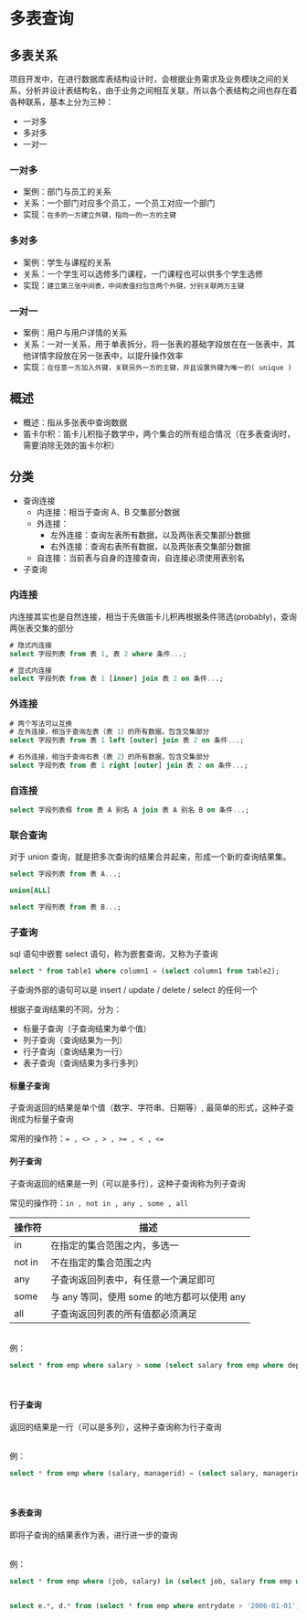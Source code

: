 # 多表查询

## 多表关系

项目开发中，在进行数据库表结构设计时，会根据业务需求及业务模块之间的关系，分析并设计表结构名，由于业务之间相互关联，所以各个表结构之间也存在着各种联系，基本上分为三种：

- 一对多
- 多对多
- 一对一

### 一对多

- 案例：部门与员工的关系
- 关系：一个部门对应多个员工，一个员工对应一个部门
- 实现：`在多的一方建立外键，指向一的一方的主键`

### 多对多

- 案例：学生与课程的关系
- 关系：一个学生可以选修多门课程，一门课程也可以供多个学生选修
- 实现：`建立第三张中间表，中间表值扫包含两个外键，分别关联两方主键`

### 一对一

- 案例：用户与用户详情的关系
- 关系：一对一关系，用于单表拆分，将一张表的基础字段放在在一张表中，其他详情字段放在另一张表中，以提升操作效率
- 实现：`在任意一方加入外键，关联另外一方的主键，并且设置外键为唯一的( unique )`

## 概述

- 概述：指从多张表中查询数据
- 笛卡尔积：笛卡儿积指子数学中，两个集合的所有组合情况（在多表查询时，需要消除无效的笛卡尔积）

## 分类

- 查询连接
  - 内连接：相当于查询 A、B 交集部分数据
  - 外连接：
    - 左外连接：查询左表所有数据，以及两张表交集部分数据
    - 右外连接：查询右表所有数据，以及两张表交集部分数据
  - 自连接：当前表与自身的连接查询，自连接必须使用表别名
- 子查询

### 内连接

内连接其实也是自然连接，相当于先做笛卡儿积再根据条件筛选(probably)，查询两张表交集的部分

```sql
# 隐式内连接
select 字段列表 from 表 1, 表 2 where 条件...;

# 显式内连接
select 字段列表 from 表 1 [inner] join 表 2 on 条件...;
```

### 外连接

```sql
# 两个写法可以互换
# 左外连接，相当于查询左表（表 1）的所有数据，包含交集部分
select 字段列表 from 表 1 left [outer] join 表 2 on 条件...;

# 右外连接，相当于查询右表（表 2）的所有数据，包含交集部分
select 字段列表 from 表 1 right [outer] join 表 2 on 条件...;
```

### 自连接

```sql
select 字段列表框 from 表 A 别名 A join 表 A 别名 B on 条件...;
```

### 联合查询

对于 union 查询，就是把多次查询的结果合并起来，形成一个新的查询结果集。

```sql
select 字段列表 from 表 A...;

union[ALL]

select 字段列表 from 表 B...;
```

### 子查询

sql 语句中嵌套 select 语句，称为嵌套查询，又称为子查询

```sql
select * from table1 where column1 = (select column1 from table2);
```

子查询外部的语句可以是 insert / update / delete / select 的任何一个

根据子查询结果的不同，分为：

- 标量子查询（子查询结果为单个值）
- 列子查询（查询结果为一列）
- 行子查询（查询结果为一行）
- 表子查询（查询结果为多行多列）

#### 标量子查询

子查询返回的结果是单个值（数字、字符串、日期等）, 最简单的形式，这种子查询成为标量子查询

常用的操作符：`= , <> , > , >= , < , <=`

#### 列子查询

子查询返回的结果是一列（可以是多行），这种子查询称为列子查询

常见的操作符：`in , not in , any , some , all`

| 操作符 | 描述                                        |
| ------ | ------------------------------------------- |
| in     | 在指定的集合范围之内，多选一                |
| not in | 不在指定的集合范围之内                      |
| any    | 子查询返回列表中，有任意一个满足即可        |
| some   | 与 any 等同，使用 some 的地方都可以使用 any |
| all    | 子查询返回列表的所有值都必须满足            |

<br>
例：

```sql
select * from emp where salary > some (select salary from emp where dept_id  = (select id from dept where name = '研发部'));
```

<br>

#### 行子查询

返回的结果是一行（可以是多列），这种子查询称为行子查询

<br>
例：

```sql
select * from emp where (salary, managerid) = (select salary, managerid from emp where name = 'xxx')
```

<br>

#### 多表查询

即将子查询的结果表作为表，进行进一步的查询

<br>
例：

```sql
select * from emp where (job, salary) in (select job, salary from emp where name = 'a' or name = 'b');


select e.*, d.* from (select * from emp where entrydate > '2006-01-01') e left join dept d on e.dept_id = d.id;
```
